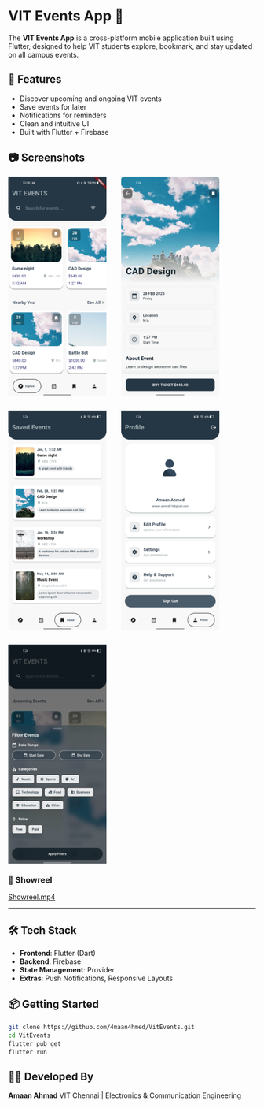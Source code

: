 
# VIT Events App 📅

The **VIT Events App** is a cross-platform mobile application built using Flutter, designed to help VIT students explore, bookmark, and stay updated on all campus events.

## 🚀 Features

- Discover upcoming and ongoing VIT events
- Save events for later
- Notifications for reminders
- Clean and intuitive UI
- Built with Flutter + Firebase



## 📷 Screenshots

<div style="display: flex; flex-wrap: wrap; gap: 30px;">

  <img src="https://github.com/4maan4hmed/VitEvents/blob/master/Media/Home%20SS.jpg" width="200"/>
  <img src="https://github.com/4maan4hmed/VitEvents/blob/master/Media/Event%20SS.jpg" width="200"/>
  <img src="https://github.com/4maan4hmed/VitEvents/blob/master/Media/Saved%20SS.jpg" width="200"/>
  <img src="https://github.com/4maan4hmed/VitEvents/blob/master/Media/profile%20SS.jpg" width="200"/>
  <img src="https://github.com/4maan4hmed/VitEvents/blob/master/Media/Filter%20SS.jpg" width="200"/>
  

</div>

### 🎥 Showreel  
[Showreel.mp4](https://github.com/4maan4hmed/VitEvents/blob/master/Media/Showreel-Grid-Mobile-%5Bremix%5D.mp4)


---

## 🛠 Tech Stack

- **Frontend**: Flutter (Dart)
- **Backend**: Firebase
- **State Management**: Provider
- **Extras**: Push Notifications, Responsive Layouts

## 📦 Getting Started

```bash
git clone https://github.com/4maan4hmed/VitEvents.git
cd VitEvents
flutter pub get
flutter run
````

## 👨‍💻 Developed By

**Amaan Ahmad**
VIT Chennai | Electronics & Communication Engineering

```
